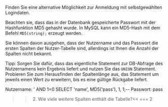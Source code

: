 Finden Sie eine alternative Möglichkeit zur Anmeldung mit selbstgewählten Logindaten.

Beachten sie, dass das in der Datenbank gespeicherte Passwort mit der Hashfunktion MD5 
gehasht wurde. In MySQL kann ein MD5-Hash mit dem Befehl `MD5(string);` erzeugt werden.

Sie können davon ausgehen, dass der Nutzername und das Passwort die ersten Spalten der Nutzer-Tabelle sind, 
allerdings ist Ihnen die Anzahl der Spalten nicht bekannt.

Tipp:
Sorgen Sie dafür, dass das eigentliche Statement zur DB-Abfrage des Nutzernamens kein Ergebnis liefert 
und nutzen Sie das `UNION` Statement. Probieren Sie zum Herausfinden der Spaltenlänge aus, das Statement
um jeweils einen Wert zu erweitern, bis es eine gültige Rückgabe liefert.

Nutzername: ' AND 1=0 SELECT 'name', MD5('pass'), 1, 1;--
Passwort: pass

>>2) Wie viele weitere Spalten enthält die Tabelle?<<
     === 2
